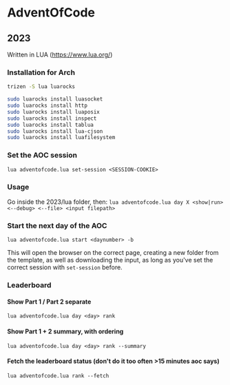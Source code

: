 # AdventOfCode

## 2023
Written in LUA (https://www.lua.org/)

### Installation for Arch
```bash
trizen -S lua luarocks

sudo luarocks install luasocket
sudo luarocks install http
sudo luarocks install luaposix
sudo luarocks install inspect
sudo luarocks install tablua
sudo luarocks install lua-cjson
sudo luarocks install luafilesystem
```

### Set the AOC session
`lua adventofcode.lua set-session <SESSION-COOKIE>`

### Usage
Go inside the 2023/lua folder, then:
`lua adventofcode.lua day X <show|run> <--debug> <--file> <input filepath>`

### Start the next day of the AOC
`lua adventofcode.lua start <daynumber> -b`

This will open the browser on the correct page, creating a new folder from the template, as well as downloading the input, as long as you've set the correct session with `set-session` before.

### Leaderboard
#### Show Part 1 / Part 2 separate
`lua adventofcode.lua day <day> rank`

#### Show Part 1 + 2 summary, with ordering
`lua adventofcode.lua day <day> rank --summary`

#### Fetch the leaderboard status (don't do it too often >15 minutes aoc says)
`lua adventofcode.lua rank --fetch`
